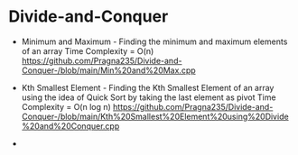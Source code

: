 # Divide-and-Conquer
* Minimum and Maximum - Finding the minimum and maximum elements of an array 
  Time Complexity = O(n)
  https://github.com/Pragna235/Divide-and-Conquer-/blob/main/Min%20and%20Max.cpp
  
* Kth Smallest Element - Finding the Kth Smallest Element of an array using the idea of Quick Sort by taking the last element as pivot
  Time Complexity = O(n log n)
  https://github.com/Pragna235/Divide-and-Conquer-/blob/main/Kth%20Smallest%20Element%20using%20Divide%20and%20Conquer.cpp
 
* 
  

